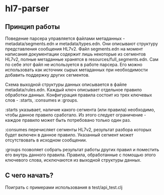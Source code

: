 # hl7-parser

## Принцип работы

Поведение парсера управляется файлами метаданных - metadata/segments.edn и metadata/types.edn. Они описывают структуру 
представления сообщения HL7v2. Файл segments.edn на момент написания документации содержит лишь некоторые из
сегментов HL7v2, полные метаданные хранятся в resources/full_segments.edn. Сам по себе этот файл не используется в работе
парсера. Его можно использовать как источник сырых метаданных при необходимости добавить поддержку других сегментов.

Схема выходной структуры данных описывается в файле metadata/rules.edn. Каждый ключ описывает отдельное правило обработки данных.
Конфигурация правила состоит из трех ключевых слов - :starts, :consumes и :groups. 

:starts указывает, наличие какого сегмента (или правила) необходимо, чтобы данное правило сработало. Из этого следует 
ограничение - каждое правило может быть потребовано только один раз. 

:consumes перечисляет сегменты HL7v2, результат разбора которых будет включен в данное правило. Указанный сегмент может
отсутствовать в исходном сообщении.

:groups позволяет собрать результат работы других правил и поместить его внутрь данного правила. Правила, обработанные с
помощью этого ключевого слова, исключаются из выходной структуры данных.

## С чего начать? 

Поиграть с примерами использования в test/api_test.clj



